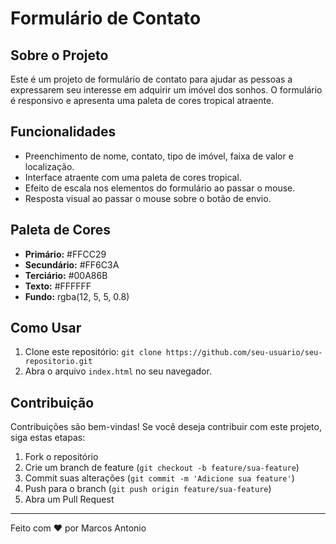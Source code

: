 #  Formulário de Contato


## Sobre o Projeto

Este é um projeto de formulário de contato para ajudar as pessoas a expressarem seu interesse em adquirir um imóvel dos sonhos. O formulário é responsivo e apresenta uma paleta de cores tropical atraente.

## Funcionalidades

- Preenchimento de nome, contato, tipo de imóvel, faixa de valor e localização.
- Interface atraente com uma paleta de cores tropical.
- Efeito de escala nos elementos do formulário ao passar o mouse.
- Resposta visual ao passar o mouse sobre o botão de envio.

## Paleta de Cores

- **Primário:** #FFCC29
- **Secundário:** #FF6C3A
- **Terciário:** #00A86B
- **Texto:** #FFFFFF
- **Fundo:** rgba(12, 5, 5, 0.8)


## Como Usar

1. Clone este repositório: `git clone https://github.com/seu-usuario/seu-repositorio.git`
2. Abra o arquivo `index.html` no seu navegador.

## Contribuição

Contribuições são bem-vindas! Se você deseja contribuir com este projeto, siga estas etapas:

1. Fork o repositório
2. Crie um branch de feature (`git checkout -b feature/sua-feature`)
3. Commit suas alterações (`git commit -m 'Adicione sua feature'`)
4. Push para o branch (`git push origin feature/sua-feature`)
5. Abra um Pull Request


---

Feito com ❤️ por Marcos Antonio
